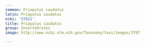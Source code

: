 ```yaml
---
common: Priapulus caudatus
latin: Priapulus caudatus
ncbi: '37621'
title: Priapulus caudatus
group: Invertebrates
image: http://www.ncbi.nlm.nih.gov/Taxonomy/taxi/images/3787

---
```


